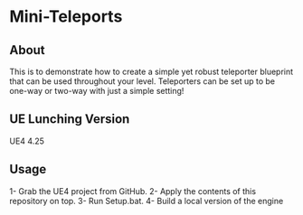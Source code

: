 # Mini-Teleports



## About
This is to demonstrate how to create a simple yet robust teleporter blueprint that can be used throughout your level. Teleporters can be set up to be one-way or two-way with just a simple setting!


## UE Lunching Version
UE4 4.25


## Usage
1- Grab the UE4 project from GitHub.
2- Apply the contents of this repository on top.
3- Run Setup.bat.
4- Build a local version of the engine






